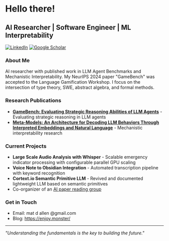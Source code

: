 # Hello there!


## AI Researcher | Software Engineer | ML Interpretability

[![LinkedIn](https://img.shields.io/badge/LinkedIn-Connect-blue?style=flat-square&logo=linkedin)](https://www.linkedin.com/in/mat-allen-2bbb251b1/)
[![Google Scholar](https://img.shields.io/badge/Google%20Scholar-Profile-blue?style=flat-square&logo=google-scholar)](https://scholar.google.com/citations?hl=en&user=k0UGdtsAAAAJ)

### About Me

AI researcher with published work in LLM Agent Benchmarks and Mechanistic Interpretability. My NeurIPS 2024 paper "GameBench" was accepted to the Language Gamification Workshop. I focus on the intersection of type theory, SWE, abstract algebra, and formal methods.

### Research Publications

- **[GameBench: Evaluating Strategic Reasoning Abilities of LLM Agents](https://arxiv.org/abs/2406.06613)** - Evaluating strategic reasoning in LLM agents
- **[Meta-Models: An Architecture for Decoding LLM Behaviors Through Interpreted Embeddings and Natural Language](https://arxiv.org/abs/2410.02472)** - Mechanistic interpretability research

### Current Projects

- **Large Scale Audio Analysis with Whisper** - Scalable emergency indicator processing with configurable parallel GPU scaling
- **Voice Note to Obsidian Integration** - Automated transcription pipeline with keyword recognition
- **Cortext.io Semantic Primitive LLM** - Revived and documented lightweight LLM based on semantic primitives
- Co-organizer of an [AI paper reading group](https://noisebridgeai.xyz/)

### Get in Touch

- Email: mat d allen @gmail.com
- Blog: https://enjoy.monster/

---

*"Understanding the fundamentals is the key to building the future."*

<!--
**doomdagadiggiedahdah/doomdagadiggiedahdah** is a ✨ _special_ ✨ repository because its `README.md` (this file) appears on your GitHub profile.

Here are some ideas to get you started:

- 🔭 I’m currently working on ...
- 🌱 I’m currently learning ...
- 👯 I’m looking to collaborate on ...
- 🤔 I’m looking for help with ...
- 💬 Ask me about ...
- 📫 How to reach me: ...
- 😄 Pronouns: ...
- ⚡ Fun fact: ...
-->
